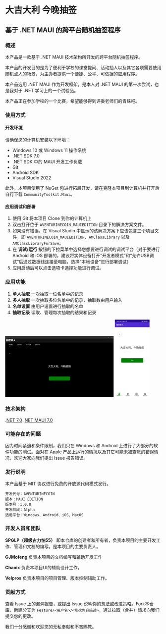 # 大吉大利 今晚抽签
## 基于 .NET MAUI 的跨平台随机抽签程序



### 概述
本产品是一款基于 .NET MAUI 技术架构所开发的跨平台随机抽签程序。

本产品的开发目的是为了便利于学校的课堂提问、活动抽人以及其它各项需要使用随机点人的场景，为主办者提供一个便捷、公平、可依据的应用程序。

本产品选用 .NET MAUI 作为开发框架，是本人对 .NET MAUI 的第一次尝试，也是我对于 .NET 学习上的一个试验品。

本产品正在参加学校的一个比赛，希望能够得到评委老师们的青睐吧。


### 使用方式
#### 开发环境
请确保您的计算机安装以下环境：

- Windows 10 或 Windows 11 操作系统
- .NET SDK 7.0
- .NET SDK 中的 MAUI 开发工作负载
- Git
- Android SDK
- Visual Studio 2022
        
此外，本项目使用了 NuGet 包进行拓展开发，请在克隆本项目到计算机并打开后自行下载 ```CommunityToolkit.Maui```。
    
#### 应用调试和部署
1. 使用 Git 将本项目 Clone 到你的计算机上
2. 双击打开位于 ```AVENTURINECOIN_MAUIEDITION``` 目录下的解决方案文件。
3. 如果没有错误，在 Visual Studio 中显示的该解决方案下应该包含三个项目文件，即 ```AVENTURINECOIN_MAUIEDITION```、```AMClassLibrary``` 以及 ```AMClassLibraryForSave```。
4. 在 **调试/运行** 按钮的下拉菜单中选择您想要进行调试的调试平台（对于要进行 Android 和 iOS 部署的，建议将实体设备打开“开发者模式”和“允许USB调试”后通过数据线连接至电脑，选择“本地设备”进行部署调试）
5. 应用启动后可以点击选项卡选择功能进行调试。
    
### 应用功能
1. **单人抽取**
一次抽取一位名单中的记录
2. **多人抽取**
一次抽取多位名单中的记录，抽取数由用户输入
3. **名单设置**
由用户设置进行抽取的名单
4. **抽取记录**
读取、管理每次抽取的结果和记录

<img src="Windows-Prev.jpg" width="350">
<img src="Android-Prev.jpg" height="250">

### 技术架构
.[NET 7.0](https://dotnet.microsoft.com)
.[NET MAUI 7.0](https://learn.microsoft.com/zh-cn/dotnet/maui/?view=net-maui-7.0&WT.mc_id=dotnet-35129-website)
    
### 可能存在的问题
因为时间紧迫和条件限制，我们只在 Windows 和 Android 上进行了大部分的软件功能的测试。面对在 Apple 产品上运行的情况以及其它可能未被查觉的错误情况，欢迎大家向我们提出 Issue 报告错误。
    
### 发行说明
本产品基于 MIT 协议进行免费的开放源代码模式发行。
    
    开发代号：AVENTURINECOIN
    版本：MAUI EDITION
    版本号：1.0.0
    开发阶段：Alpha
    适用平台：Windows、Android、iOS、MacOS
    
### 开发人员和团队
**SPGLP（超级古力怕55）**
即本仓库的创建者和所有者，负责本项目的主要开发工作、管理和文档的编写。是本项目的主要负责人。
    
**GJMofeng**
负责本项目的文档编写和辅助开发工作
    
**Chaoix**
负责本项目UI的辅助设计工作。

**Velpros**
负责本项目的项目管理、版本控制辅助工作。
    
### 贡献方式
查看 Issue 上的漏洞报告，或提出 Issue 说明你的想法或改进策略。Fork本仓库，新建分支为 ```Feature/<用户名>/<修改内容简述>```，通过拉取（合并）请求向我们提交您的更改。
    
我们十分感谢和欢迎您的无私奉献和不吝赐教。